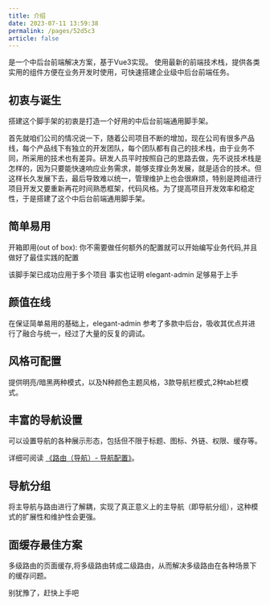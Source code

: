 ```yaml
---
title: 介绍
date: 2023-07-11 13:59:38
permalink: /pages/52d5c3
article: false
---
```

<Badge text="elegant-admin" /> 是一个中后台前端解决方案，基于Vue3实现。 使用最新的前端技术栈，提供各类实用的组件方便在业务开发时使用，可快速搭建企业级中后台前端任务。

## 初衷与诞生
搭建这个脚手架的初衷是打造一个好用的中后台前端通用脚手架。

首先就咱们公司的情况说一下，随着公司项目不断的增加，现在公司有很多产品线，每个产品线下有独立的开发团队，每个团队都有自己的技术栈，由于业务不同，所采用的技术也有差异。研发人员平时按照自己的思路去做，先不说技术栈是怎样的，因为只要能快速响应业务需求，能够支撑业务发展，就是适合的技术。但这样长久发展下去，最后导致难以统一，管理维护上也会很麻烦，特别是跨组进行项目开发又要重新再花时间熟悉框架，代码风格。为了提高项目开发效率和稳定性，于是搭建了这个中后台前端通用脚手架。


## 简单易用
开箱即用(out of box): 你不需要做任何额外的配置就可以开始编写业务代码,并且做好了最佳实践的配置

该脚手架已成功应用于多个项目
事实也证明 elegant-admin 足够易于上手


## 颜值在线
在保证简单易用的基础上，elegant-admin 参考了多款中后台，吸收其优点并进行了融合与统一，经过了大量的反复的调试。

## 风格可配置
提供明亮/暗黑两种模式，以及N种颜色主题风格，3款导航栏模式,2种tab栏模式。

## 丰富的导航设置
可以设置导航的各种展示形态，包括但不限于标题、图标、外链、权限、缓存等。

详细可阅读 [《路由（导航）- 导航配置》](/pages/088c16/)。

## 导航分组
将主导航与路由进行了解耦，实现了真正意义上的主导航（即导航分组），这种模式的扩展性和维护性会更强。

## 面缓存最佳方案
多级路由的页面缓存,将多级路由转成二级路由，从而解决多级路由在各种场景下的缓存问题。

别犹豫了，赶快上手吧
